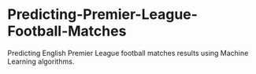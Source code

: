 # Predicting-Premier-League-Football-Matches
Predicting English Premier League football matches results using Machine Learning algorithms.
